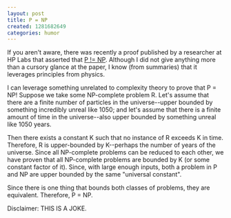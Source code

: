 ```yaml
---
layout: post
title: P = NP
created: 1281682649
categories: humor
---
```

If you aren't aware, there was recently a proof published by a researcher at HP Labs that asserted that [P != NP](http://en.wikipedia.org/wiki/P_versus_NP_problem). Although I did not give anything more than a cursory glance at the paper, I know (from summaries) that it leverages principles from physics.

I can leverage something unrelated to complexity theory to prove that P = NP! Suppose we take some NP-complete problem R. Let's assume that there are a finite number of particles in the universe--upper bounded by something incredibly unreal like 10<exp>50</exp>; and let's assume that there is a finite amount of time in the universe--also upper bounded by something unreal like 10<exp>50</exp> years.

Then there exists a constant K such that no instance of R exceeds K in time. Therefore, R is upper-bounded by K--perhaps the number of years of the universe. Since all NP-complete problems can be reduced to each other, we have proven that all NP-complete problems are bounded by K (or some constant factor of it). Since, with large enough inputs, both a problem in P and NP are upper bounded by the same "universal constant".

Since there is one thing that bounds both classes of problems, they are equivalent. Therefore, P = NP.

Disclaimer: THIS IS A JOKE.
